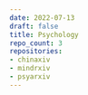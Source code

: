 ```yaml
---
date: 2022-07-13
draft: false
title: Psychology
repo_count: 3
repositories:
- chinaxiv
- mindrxiv
- psyarxiv
---
```



